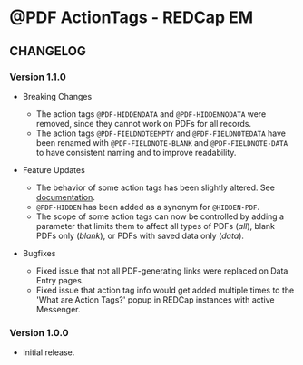 # @PDF ActionTags - REDCap EM

## CHANGELOG

### Version 1.1.0

- Breaking Changes
  - The action tags `@PDF-HIDDENDATA` and `@PDF-HIDDENNODATA` were removed, since they cannot work on PDFs for all records.
  - The action tags `@PDF-FIELDNOTEEMPTY` and `@PDF-FIELDNOTEDATA` have been renamed with `@PDF-FIELDNOTE-BLANK` and `@PDF-FIELDNOTE-DATA` to have consistent naming and to improve readability.

- Feature Updates
  - The behavior of some action tags has been slightly altered. See [documentation](README.md).
  - `@PDF-HIDDEN` has been added as a synonym for `@HIDDEN-PDF`.
  - The scope of some action tags can now be controlled by adding a parameter that limits them to affect all types of PDFs (_all_), blank PDFs only (_blank_), or PDFs with saved data only (_data_).

- Bugfixes
  - Fixed issue that not all PDF-generating links were replaced on Data Entry pages.
  - Fixed issue that action tag info would get added multiple times to the 'What are Action Tags?' popup in REDCap instances with active Messenger.

### Version 1.0.0

- Initial release.